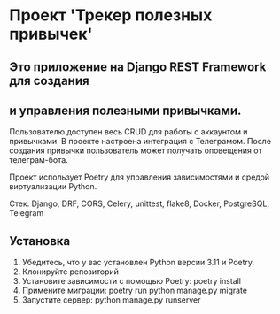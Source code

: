 # Проект 'Трекер полезных привычек'

## Это приложение на Django REST Framework для создания 
## и управления полезными привычками.

Пользователю доступен весь CRUD для работы с аккаунтом
и привычками.
В проекте настроена интеграция с Телеграмом.
После создания привычки пользователь может получать оповещения
от телеграм-бота.

Проект использует Poetry для управления зависимостями и средой виртуализации Python.

Стек: Django, DRF, CORS, Celery, unittest, flake8, Docker, PostgreSQL, Telegram

## Установка

1. Убедитесь, что у вас установлен Python версии 3.11 и Poetry.
2. Клонируйте репозиторий
3. Установите зависимости с помощью Poetry:
     poetry install
4. Примените миграции:
     poetry run python manage.py migrate
5. Запустите сервер:
     python manage.py runserver



